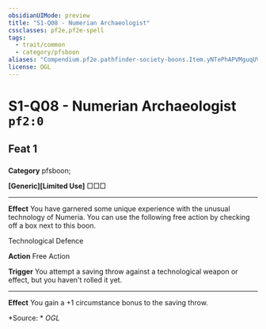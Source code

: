 ```yaml
---
obsidianUIMode: preview
title: "S1-Q08 - Numerian Archaeologist"
cssclasses: pf2e,pf2e-spell
tags:
  - trait/common
  - category/pfsboon
aliases: "Compendium.pf2e.pathfinder-society-boons.Item.yNTePhAPVMguqUVA"
license: OGL
---
```

# S1-Q08 - Numerian Archaeologist `pf2:0`
## Feat 1
### 

**Category** pfsboon; 




**\[Generic\]\[Limited Use\]** □□□

* * *

**Effect** You have garnered some unique experience with the unusual technology of Numeria. You can use the following free action by checking off a box next to this boon.

Technological Defence

**Action** Free Action

**Trigger** You attempt a saving throw against a technological weapon or effect, but you haven't rolled it yet.

* * *

**Effect** You gain a +1 circumstance bonus to the saving throw.

*Source: *
*OGL*